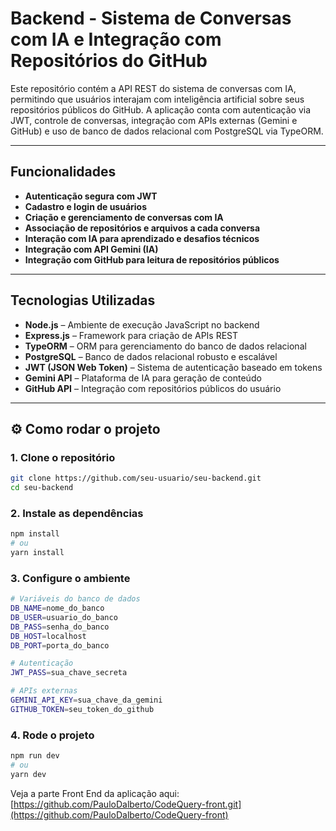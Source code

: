 # Backend - Sistema de Conversas com IA e Integração com Repositórios do GitHub

Este repositório contém a API REST do sistema de conversas com IA, permitindo que usuários interajam com inteligência artificial sobre seus repositórios públicos do GitHub. A aplicação conta com autenticação via JWT, controle de conversas, integração com APIs externas (Gemini e GitHub) e uso de banco de dados relacional com PostgreSQL via TypeORM.

---

##  Funcionalidades

-  **Autenticação segura com JWT**
-  **Cadastro e login de usuários**
-  **Criação e gerenciamento de conversas com IA**
-  **Associação de repositórios e arquivos a cada conversa**
-  **Interação com IA para aprendizado e desafios técnicos**
-  **Integração com API Gemini (IA)**
-  **Integração com GitHub para leitura de repositórios públicos**

---

##  Tecnologias Utilizadas

- **Node.js** – Ambiente de execução JavaScript no backend
- **Express.js** – Framework para criação de APIs REST
- **TypeORM** – ORM para gerenciamento do banco de dados relacional
- **PostgreSQL** – Banco de dados relacional robusto e escalável
- **JWT (JSON Web Token)** – Sistema de autenticação baseado em tokens
- **Gemini API** – Plataforma de IA para geração de conteúdo
- **GitHub API** – Integração com repositórios públicos do usuário

---

## ⚙️ Como rodar o projeto

### 1. Clone o repositório

```bash
git clone https://github.com/seu-usuario/seu-backend.git
cd seu-backend
```

### 2. Instale as dependências

```bash
npm install
# ou
yarn install
```

### 3. Configure o ambiente

```bash
# Variáveis do banco de dados
DB_NAME=nome_do_banco
DB_USER=usuario_do_banco
DB_PASS=senha_do_banco
DB_HOST=localhost
DB_PORT=porta_do_banco

# Autenticação
JWT_PASS=sua_chave_secreta

# APIs externas
GEMINI_API_KEY=sua_chave_da_gemini
GITHUB_TOKEN=seu_token_do_github
```

### 4. Rode o projeto

```bash
npm run dev
# ou
yarn dev
```

Veja a parte Front End da aplicação aqui: [https://github.com/PauloDalberto/CodeQuery-front.git](https://github.com/PauloDalberto/CodeQuery-front)
